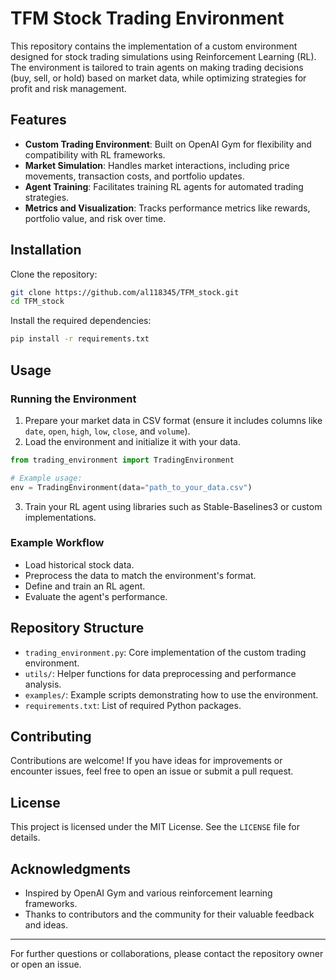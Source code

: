# TFM Stock Trading Environment

This repository contains the implementation of a custom environment designed for stock trading simulations using Reinforcement Learning (RL). The environment is tailored to train agents on making trading decisions (buy, sell, or hold) based on market data, while optimizing strategies for profit and risk management.

## Features

- **Custom Trading Environment**: Built on OpenAI Gym for flexibility and compatibility with RL frameworks.
- **Market Simulation**: Handles market interactions, including price movements, transaction costs, and portfolio updates.
- **Agent Training**: Facilitates training RL agents for automated trading strategies.
- **Metrics and Visualization**: Tracks performance metrics like rewards, portfolio value, and risk over time.

## Installation

Clone the repository:

```bash
git clone https://github.com/al118345/TFM_stock.git
cd TFM_stock
```

Install the required dependencies:

```bash
pip install -r requirements.txt
```

## Usage

### Running the Environment

1. Prepare your market data in CSV format (ensure it includes columns like `date`, `open`, `high`, `low`, `close`, and `volume`).
2. Load the environment and initialize it with your data.

```python
from trading_environment import TradingEnvironment

# Example usage:
env = TradingEnvironment(data="path_to_your_data.csv")
```

3. Train your RL agent using libraries such as Stable-Baselines3 or custom implementations.

### Example Workflow

- Load historical stock data.
- Preprocess the data to match the environment's format.
- Define and train an RL agent.
- Evaluate the agent's performance.

## Repository Structure

- `trading_environment.py`: Core implementation of the custom trading environment.
- `utils/`: Helper functions for data preprocessing and performance analysis.
- `examples/`: Example scripts demonstrating how to use the environment.
- `requirements.txt`: List of required Python packages.

## Contributing

Contributions are welcome! If you have ideas for improvements or encounter issues, feel free to open an issue or submit a pull request.

## License

This project is licensed under the MIT License. See the `LICENSE` file for details.

## Acknowledgments

- Inspired by OpenAI Gym and various reinforcement learning frameworks.
- Thanks to contributors and the community for their valuable feedback and ideas.

---

For further questions or collaborations, please contact the repository owner or open an issue.

